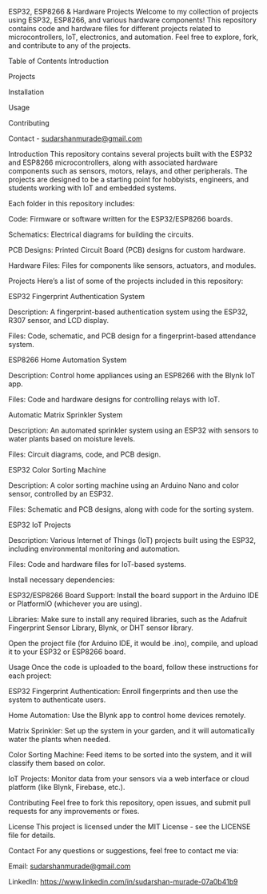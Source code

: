 ESP32, ESP8266 & Hardware Projects
Welcome to my collection of projects using ESP32, ESP8266, and various hardware components! This repository contains code and hardware files for different projects related to microcontrollers, IoT, electronics, and automation. Feel free to explore, fork, and contribute to any of the projects.

Table of Contents
Introduction

Projects

Installation

Usage

Contributing


Contact - sudarshanmurade@gmail.com

Introduction
This repository contains several projects built with the ESP32 and ESP8266 microcontrollers, along with associated hardware components such as sensors, motors, relays, and other peripherals. The projects are designed to be a starting point for hobbyists, engineers, and students working with IoT and embedded systems.

Each folder in this repository includes:

Code: Firmware or software written for the ESP32/ESP8266 boards.

Schematics: Electrical diagrams for building the circuits.

PCB Designs: Printed Circuit Board (PCB) designs for custom hardware.

Hardware Files: Files for components like sensors, actuators, and modules.

Projects
Here’s a list of some of the projects included in this repository:

ESP32 Fingerprint Authentication System

Description: A fingerprint-based authentication system using the ESP32, R307 sensor, and LCD display.

Files: Code, schematic, and PCB design for a fingerprint-based attendance system.

ESP8266 Home Automation System

Description: Control home appliances using an ESP8266 with the Blynk IoT app.

Files: Code and hardware designs for controlling relays with IoT.

Automatic Matrix Sprinkler System

Description: An automated sprinkler system using an ESP32 with sensors to water plants based on moisture levels.

Files: Circuit diagrams, code, and PCB design.

ESP32 Color Sorting Machine

Description: A color sorting machine using an Arduino Nano and color sensor, controlled by an ESP32.

Files: Schematic and PCB designs, along with code for the sorting system.

ESP32 IoT Projects

Description: Various Internet of Things (IoT) projects built using the ESP32, including environmental monitoring and automation.

Files: Code and hardware files for IoT-based systems.

Install necessary dependencies:

ESP32/ESP8266 Board Support: Install the board support in the Arduino IDE or PlatformIO (whichever you are using).

Libraries: Make sure to install any required libraries, such as the Adafruit Fingerprint Sensor Library, Blynk, or DHT sensor library.

Open the project file (for Arduino IDE, it would be .ino), compile, and upload it to your ESP32 or ESP8266 board.

Usage
Once the code is uploaded to the board, follow these instructions for each project:

ESP32 Fingerprint Authentication: Enroll fingerprints and then use the system to authenticate users.

Home Automation: Use the Blynk app to control home devices remotely.

Matrix Sprinkler: Set up the system in your garden, and it will automatically water the plants when needed.

Color Sorting Machine: Feed items to be sorted into the system, and it will classify them based on color.

IoT Projects: Monitor data from your sensors via a web interface or cloud platform (like Blynk, Firebase, etc.).

Contributing
Feel free to fork this repository, open issues, and submit pull requests for any improvements or fixes.


License
This project is licensed under the MIT License - see the LICENSE file for details.

Contact
For any questions or suggestions, feel free to contact me via:

Email: sudarshanmurade@gmail.com

LinkedIn: https://www.linkedin.com/in/sudarshan-murade-07a0b41b9

